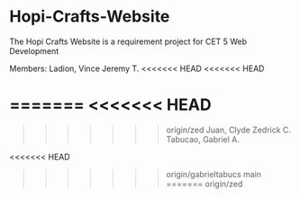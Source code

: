 # Hopi-Crafts-Website
 
 The Hopi Crafts Website is a requirement project for CET 5 Web Development

 Members:
 Ladion, Vince Jeremy T.
<<<<<<< HEAD
<<<<<<< HEAD

=======
<<<<<<< HEAD
=======
>>>>>>> origin/zed
 Juan, Clyde Zedrick C.
 Tabucao, Gabriel A. 

<<<<<<< HEAD
>>>>>>> origin/gabrieltabucs
>>>>>>> main
=======
>>>>>>> origin/zed
